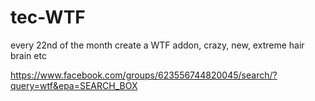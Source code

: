 # tec-WTF
every 22nd of the month create a WTF addon, crazy, new, extreme hair brain etc


https://www.facebook.com/groups/623556744820045/search/?query=wtf&epa=SEARCH_BOX
